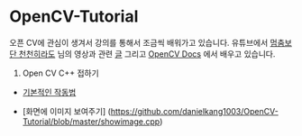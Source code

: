 # OpenCV-Tutorial
오픈 CV에 관심이 생겨서 강의를 통해서 조금씩 배워가고 있습니다.
유튜브에서 [멈춤보단 천천히라도](https://www.youtube.com/channel/UCQeLdtodgFWThPxVeWjAncA) 님의 영상과 관련 [글](https://webnautes.tistory.com/) 그리고 [OpenCV Docs](https://docs.opencv.org/4.1.2/index.html) 에서 배우고 있습니다.

1. Open CV C++ 접하기
  * [기본적인 작동법](https://github.com/danielkang1003/OpenCV-Tutorial/blob/master/main.cpp)
  
  * [화면에 이미지 보여주기] (https://github.com/danielkang1003/OpenCV-Tutorial/blob/master/showimage.cpp)
